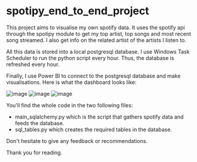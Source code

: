 # spotipy_end_to_end_project

This project aims to visualise my own spotify data. It uses the spotify api through the spotipy module to get my top artist, top songs and most recent song streamed. I also get info on the related artist of the artists I listen to.

All this data is stored into a local postgresql database. I use Windows Task Scheduler to run the python script every hour. Thus, the database is refreshed every hour.

Finally, I use Power BI to connect to the postgresql database and make visualisations. Here is what the dashboard looks like:

![image](https://github.com/youennwilson91/spotipy_end_to_end_project/assets/117467104/8eebd872-c3a9-4b79-a314-90409cfbf4f9)
![image](https://github.com/youennwilson91/spotipy_end_to_end_project/assets/117467104/a0eb856b-e6e0-4256-b813-105d1c5be343)
![image](https://github.com/youennwilson91/spotipy_end_to_end_project/assets/117467104/f6dc9d91-cfae-4e92-a035-0e2133cfbfbd)


You'll find the whole code in the two following files:
- main_sqlalchemy.py which is the script that gathers spotify data and feeds the database.
- sql_tables.py which creates the required tables in the database.

Don't hesitate to give any feedback or recommendations.

Thank you for reading.
